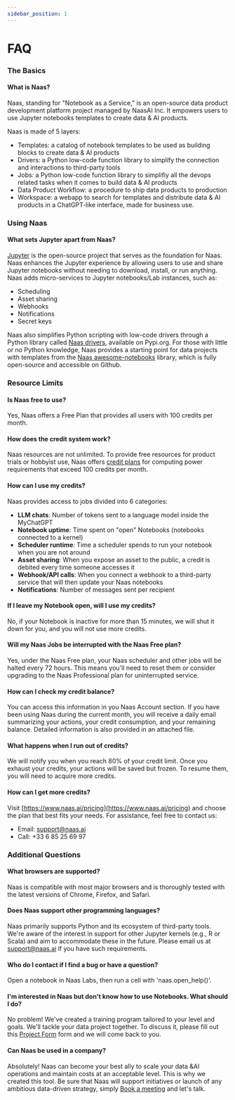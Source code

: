 ```yaml
---
sidebar_position: 1
---
```


# FAQ

### The Basics

#### What is Naas?

Naas, standing for "Notebook as a Service," is an open-source data product development platform project managed by NaasAI Inc. It empowers users to use Jupyter notebooks templates to create data & AI products. 
 
Naas is made of 5 layers: 
- Templates: a catalog of notebook templates to be used as building blocks to create data & AI products
- Drivers: a Python low-code function library to simplify the connection and interactions to third-party tools
- Jobs: a Python low-code function library to simplifiy all the devops related tasks when it comes to build data & AI products
- Data Product Workflow: a procedure to ship data products to production 
- Workspace: a webapp to search for templates and distribute data & AI products in a ChatGPT-like interface, made for business use.

### Using Naas 

#### What sets Jupyter apart from Naas?

[Jupyter](https://jupyter.org/) is the open-source project that serves as the foundation for Naas. Naas enhances the Jupyter experience by allowing users to use and share Jupyter notebooks without needing to download, install, or run anything. Naas adds micro-services to Jupyter notebooks/Lab instances, such as:

- Scheduling
- Asset sharing
- Webhooks
- Notifications
- Secret keys

Naas also simplifies Python scripting with low-code drivers through a Python library called [Naas drivers](https://pypi.org/project/naas-drivers/), available on Pypi.org. For those with little or no Python knowledge, Naas provides a starting point for data projects with templates from the [Naas awesome-notebooks](https://github.com/jupyter-naas/awesome-notebooks) library, which is fully open-source and accessible on Github.

### Resource Limits 

#### Is Naas free to use?

Yes, Naas offers a Free Plan that provides all users with 100 credits per month.

#### How does the credit system work?

Naas resources are not unlimited. To provide free resources for product trials or hobbyist use, Naas offers [credit plans](https://www.naas.ai/pricing) for computing power requirements that exceed 100 credits per month.

#### How can I use my credits?

Naas provides access to jobs divided into 6 categories:

- **LLM chats**: Number of tokens sent to a language model inside the MyChatGPT
- **Notebook uptime**: Time spent on "open" Notebooks (notebooks connected to a kernel)
- **Scheduler runtime**: Time a scheduler spends to run your notebook when you are not around
- **Asset sharing**: When you expose an asset to the public, a credit is debited every time someone accesses it
- **Webhook/API calls**: When you connect a webhook to a third-party service that will then update your Naas notebooks
- **Notifications**: Number of messages sent per recipient

#### If I leave my Notebook open, will I use my credits?

No, if your Notebook is inactive for more than 15 minutes, we will shut it down for you, and you will not use more credits.

#### Will my Naas Jobs be interrupted with the Naas Free plan?

Yes, under the Naas Free plan, your Naas scheduler and other jobs will be halted every 72 hours. This means you'll need to reset them or consider upgrading to the Naas Professional plan for uninterrupted service.

#### How can I check my credit balance?

You can access this information in you Naas Account section.
If you have been using Naas during the current month, you will receive a daily email summarizing your actions, your credit consumption, and your remaining balance. Detailed information is also provided in an attached file.

#### What happens when I run out of credits?

We will notify you when you reach 80% of your credit limit. Once you exhaust your credits, your actions will be saved but frozen. To resume them, you will need to acquire more credits.

#### How can I get more credits?

Visit [https://www.naas.ai/pricing](https://www.naas.ai/pricing) and choose the plan that best fits your needs. For assistance, feel free to contact us:

- Email: [support@naas.ai](mailto:hello@naas.ai)
- Call: +33 6 85 25 69 97

### Additional Questions

#### What browsers are supported?

Naas is compatible with most major browsers and is thoroughly tested with the latest versions of Chrome, Firefox, and Safari.

#### Does Naas support other programming languages?

Naas primarily supports Python and its ecosystem of third-party tools. We're aware of the interest in support for other Jupyter kernels (e.g., R or Scala) and aim to accommodate these in the future. Please email us at [support@naas.ai](mailto:support@naas.ai) if you have such requirements.

#### Who do I contact if I find a bug or have a question?

Open a notebook in Naas Labs, then run a cell with 'naas.open_help()'.
#### I'm interested in Naas but don't know how to use Notebooks. What should I do?

No problem! We've created a training program tailored to your level and goals. We'll tackle your data project together. To discuss it, please fill out this [Project Form](https://form.typeform.com/to/GjbalQ7R) form and we will come back to you.

#### Can Naas be used in a company?

Absolutely! Naas can become your best ally to scale your data &AI operations and maintain costs at an acceptable level. This is why we created this tool. Be sure that Naas will support initiatives or launch of any ambitious data-driven strategy, simply [Book a meeting](https://calendly.com/jeremyravenel) and let's talk. 